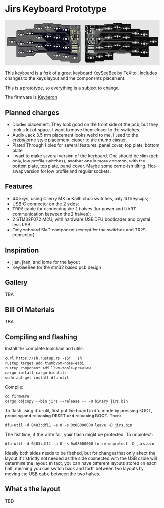 # Jirs Keyboard Prototype

![Jirs](images/jirs-prototype.png)

This keyboard is a fork of a great keyboard
[KeySeeBee](https://github.com/TeXitoi/keyseebee) by TeXitoi. Includes
changes to the keys layout and the components placement.

This is a prototype, so everything is a subject to change.

The firmware is [Keyberon](https://github.com/TeXitoi/keyberon)

## Planned changes

* Diodes placement: They look good on the front side of the pcb, but
  they took a lot of space. I want to move them closer to the
  switches.
* Audio Jack 3.5 mm placement looks weird to me, I used to the
  crkbd/jorne style placement, closer to the thumb cluster.
* Plated Through Holes for several features: panel cover, top plate,
  bottom plate
* I want to make several version of the keyboard. One should be slim
  (pcb only, low profile switches), another one is more common, with
  the bottom plate, top plate, panel cover. Maybe some corne-ish
  tilting. Hot-swap version for low profile and regular sockets.

## Features

* 44 keys, using Cherry MX or Kailh choc switches, only 1U keycaps;
* USB-C connector on the 2 sides;
* TRRS cable for connecting the 2 halves (for power and UART communication between the 2 halves);
* 2 STM32F072 MCU, with hardware USB DFU bootloader and crystal less USB;
* Only onboard SMD component (except for the switches and TRRS connector).

## Inspiration

* jian, jiran, and jorne for the layout
* KeySeeBee for the stm32 based pcb design

## Gallery

TBA

## Bill Of Materials

TBA

## Compiling and flashing

Install the complete toolchain and utils:

```shell
curl https://sh.rustup.rs -sSf | sh
rustup target add thumbv6m-none-eabi
rustup component add llvm-tools-preview
cargo install cargo-binutils
sudo apt-get install dfu-util
```

Compile:

```shell
cd firmware
cargo objcopy --bin jirs --release -- -O binary jirs.bin
```

To flash using dfu-util, first put the board in dfu mode by pressing
BOOT, pressing and releasing RESET and releasing BOOT. Then:

```shell
dfu-util -d 0483:df11 -a 0 -s 0x08000000:leave -D jirs.bin
```

The fist time, if the write fail, your flash might be protected. To
unprotect:

```shell
dfu-util -d 0483:df11 -a 0 -s 0x08000000:force:unprotect -D jirs.bin
```

Ideally both sides needs to be flashed, but for changes that only affect the layout it's strictly not needed as the side connected with the USB cable will determine the layout. In fact, you can have different layouts stored on each half, meaning you can switch back and forth between two layouts by moving the USB cable between the two halves.

## What's the layout

TBD
